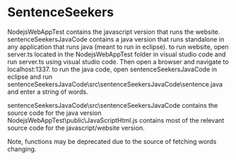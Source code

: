 # SentenceSeekers
NodejsWebAppTest contains the javascript version that runs the website.
sentenceSeekersJavaCode contains a java version that runs standalone in any application that runs java (meant to run in eclipse).
to run website, open server.ts located in the NodejsWebAppTest folder in visual studio code and run server.ts using visual studio code. Then open a browser and navigate to localhost:1337.
to run the java code, open sentenceSeekersJavaCode in eclipse and run sentenceSeekersJavaCode\src\sentenceSeekersJavaCode\sentence.java and enter a string of words.

sentenceSeekersJavaCode\src\sentenceSeekersJavaCode contains the source code for the java version
NodejsWebAppTest\public\JavaScriptHtml.js contains most of the relevant source code for the javascript/website version.

Note, functions may be deprecated due to the source of fetching words changing.